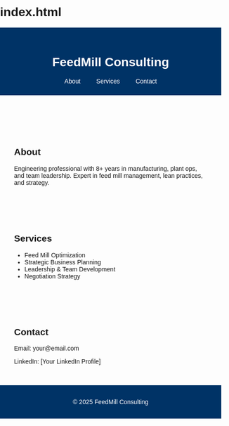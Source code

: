 # index.html
<!DOCTYPE html>
<html lang="en">
<head>
  <meta charset="UTF-8" />
  <meta name="viewport" content="width=device-width, initial-scale=1.0"/>
  <title>FeedMill Consulting</title>
  <style>
    body { font-family: Arial, sans-serif; margin: 0; padding: 0; }
    header { background: #003366; color: white; padding: 1.5rem; text-align: center; }
    nav a { color: white; margin: 0 1rem; text-decoration: none; }
    .section { padding: 2rem; max-width: 900px; margin: auto; }
    footer { background: #003366; color: white; text-align: center; padding: 1rem; }
  </style>
</head>
<body>

<header>
  <h1>FeedMill Consulting</h1>
  <nav>
    <a href="#about">About</a>
    <a href="#services">Services</a>
    <a href="#contact">Contact</a>
  </nav>
</header>

<div class="section" id="about">
  <h2>About</h2>
  <p>Engineering professional with 8+ years in manufacturing, plant ops, and team leadership. Expert in feed mill management, lean practices, and strategy.</p>
</div>

<div class="section" id="services">
  <h2>Services</h2>
  <ul>
    <li>Feed Mill Optimization</li>
    <li>Strategic Business Planning</li>
    <li>Leadership & Team Development</li>
    <li>Negotiation Strategy</li>
  </ul>
</div>

<div class="section" id="contact">
  <h2>Contact</h2>
  <p>Email: your@email.com</p>
  <p>LinkedIn: [Your LinkedIn Profile]</p>
</div>

<footer>
  <p>&copy; 2025 FeedMill Consulting</p>
</footer>

</body>
</html>

